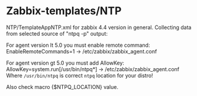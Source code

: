 # Zabbix-templates/NTP
NTP/TemplateAppNTP.xml for zabbix 4.4 version in general. 
Collecting data from selected source of "ntpq -p" output:

For agent version lt 5.0 you must enable remote command: 
EnableRemoteCommands=1 -> /etc/zabbix/zabbix_agent.conf

For agent version gt 5.0 you must add AllowKey:
AllowKey=system.run[/usr/bin/ntpq*] -> /etc/zabbix/zabbix_agent.conf
Where `/usr/bin/ntpq` is correct `ntpq` location for your distro!

Also check macro {$NTPQ_LOCATION} value.



